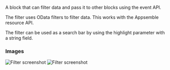 A block that can filter data and pass it to other blocks using the event API.

The filter uses OData filters to filter data. This works with the Appsemble resource API.

The filter can be used as a search bar by using the highlight parameter with a string field.

### Images

![Filter screenshot](https://gitlab.com/appsemble/appsemble/-/raw/0.28.12/config/assets/filter.png)
![Filter screenshot](https://gitlab.com/appsemble/appsemble/-/raw/0.28.12/config/assets/filter-search-bar.png)
